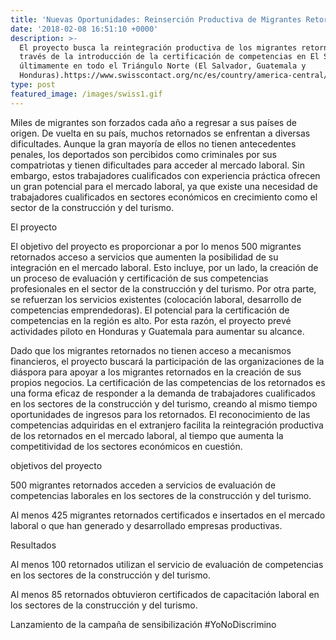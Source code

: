 ```yaml
---
title: 'Nuevas Oportunidades: Reinserción Productiva de Migrantes Retornados'
date: '2018-02-08 16:51:10 +0000'
description: >-
  El proyecto busca la reintegración productiva de los migrantes retornados a
  través de la introducción de la certificación de competencias en El Salvador y
  últimamente en todo el Triángulo Norte (El Salvador, Guatemala y
  Honduras).https://www.swisscontact.org/nc/es/country/america-central/proyectos/proyectos/project/-/show/nuevas-oportunidades.html
type: post
featured_image: /images/swiss1.gif
---
```



Miles de migrantes son forzados cada año a regresar a sus países de origen. De vuelta en su país, muchos retornados se enfrentan a diversas dificultades. Aunque la gran mayoría de ellos no tienen antecedentes penales, los deportados son percibidos como criminales por sus compatriotas y tienen dificultades para acceder al mercado laboral. Sin embargo, estos trabajadores cualificados con experiencia práctica ofrecen un gran potencial para el mercado laboral, ya que existe una necesidad de trabajadores cualificados en sectores económicos en crecimiento como el sector de la construcción y del turismo.

El proyecto

El objetivo del proyecto es proporcionar a por lo menos 500 migrantes retornados acceso a servicios que aumenten la posibilidad de su integración en el mercado laboral. Esto incluye, por un lado, la creación de un proceso de evaluación y certificación de sus competencias profesionales en el sector de la construcción y del turismo. Por otra parte, se refuerzan los servicios existentes (colocación laboral, desarrollo de competencias emprendedoras). El potencial para la certificación de competencias en la región es alto. Por esta razón, el proyecto prevé actividades piloto en Honduras y Guatemala para aumentar su alcance.

Dado que los migrantes retornados no tienen acceso a mecanismos financieros, el proyecto buscará la participación de las organizaciones de la diáspora para apoyar a los migrantes retornados en la creación de sus propios negocios. La certificación de las competencias de los retornados es una forma eficaz de responder a la demanda de trabajadores cualificados en los sectores de la construcción y del turismo, creando al mismo tiempo oportunidades de ingresos para los retornados. El reconocimiento de las competencias adquiridas en el extranjero facilita la reintegración productiva de los retornados en el mercado laboral, al tiempo que aumenta la competitividad de los sectores económicos en cuestión.

objetivos del proyecto

500 migrantes retornados acceden a servicios de evaluación de competencias laborales en los sectores de la construcción y del turismo.

Al menos 425 migrantes retornados certificados e insertados en el mercado laboral o que han generado y desarrollado empresas productivas.

Resultados

Al menos 100 retornados utilizan el servicio de evaluación de competencias en los sectores de la construcción y del turismo.

Al menos 85 retornados obtuvieron certificados de capacitación laboral en los sectores de la construcción y del turismo.

Lanzamiento de la campaña de sensibilización #YoNoDiscrimino
